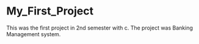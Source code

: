 # My_First_Project
This was the first project in 2nd semester with c. The project was Banking Management system.
